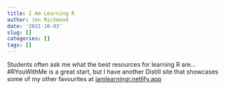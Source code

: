 ```yaml
---
title: I Am Learning R
author: Jen Richmond
date: '2021-10-03'
slug: []
categories: []
tags: []
---
```



Students often ask me what the best resources for learning R are... #RYouWithMe is a great start, but I have another Distill site that showcases some of my other favourites at [iamlearningr.netlify.app](https://iamlearningr.netlify.app/)
